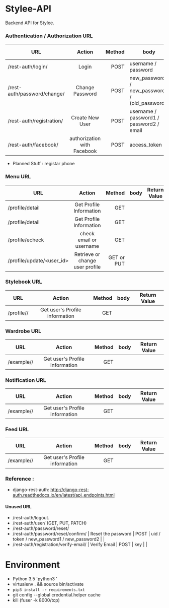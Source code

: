 # Stylee-API

Backend API for Stylee.

### Authentication / Authorization URL

| URL        | Action           | Method  | body | Return Value |
| ------------- |:-------------:| -----:|------------- |-------------|
| /rest-auth/login/ | Login | POST | username / password | |
| /rest-auth/password/change/ | Change Password | POST |   new_password1 / new_password2 / (old_password) | |
| /rest-auth/registration/ | Create New User | POST | username / password1 / password2 / email |  |
| /rest-auth/facebook/ | authorization with Facebook | POST | access_token | token |

* Planned Stuff : registar phone

### Menu URL
| URL        | Action           | Method  | body | Return Value |
| ------------- |:-------------:| -----:|------------- |-------------|
| /profile/detail | Get Profile Information | GET |  |  |
| /profile/detail | Get Profile Information | GET |  |  |
| /profile/echeck | check email or username | GET |  |  |
| /profile/update/<user_id> | Retrieve or change user profile | GET or PUT | | |

### Stylebook URL
| URL        | Action           | Method  | body | Return Value |
| ------------- |:-------------:| -----:|------------- |-------------|
| /profile/<id>/ | Get user's Profile information | GET |  |  |

### Wardrobe URL
| URL        | Action           | Method  | body | Return Value |
| ------------- |:-------------:| -----:|------------- |-------------|
| /example/<id>/ | Get user's Profile information | GET |  |  |

### Notification URL
| URL        | Action           | Method  | body | Return Value |
| ------------- |:-------------:| -----:|------------- |-------------|
| /example/<id>/ | Get user's Profile information | GET |  |  |

### Feed URL
| URL        | Action           | Method  | body | Return Value |
| ------------- |:-------------:| -----:|------------- |-------------|
| /example/<id>/ | Get user's Profile information | GET |  |  |

### Reference :
- django-rest-auth: http://django-rest-auth.readthedocs.io/en/latest/api_endpoints.html

#### Unused URL
- /rest-auth/logout.
- /rest-auth/user/ (GET, PUT, PATCH)
- /rest-auth/password/reset/
- /rest-auth/password/reset/confirm/ | Reset the password | POST |  uid / token / new_password1 / new_password2 | |
- /rest-auth/registration/verify-email/ | Verify Email | POST | key | |

# Environment
- Python 3.5 'python3 '
- virtualenv . && source bin/activate
- `pip3 install -r requirements.txt`
- git config --global credential.helper cache
- kill (fuser -k 8000/tcp)
